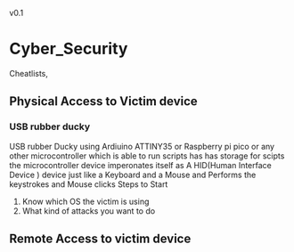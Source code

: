 v0.1
# <B> Cyber_Security </b>
Cheatlists,
## Physical  Access to Victim device 
### USB rubber ducky
 USB rubber Ducky using Ardiuino ATTINY35 or Raspberry pi pico
or any other microcontroller which is able to run scripts has has storage for scipts 
the microcontroller device imperonates itself as A HID(Human Interface Device ) device  just like a Keyboard and a Mouse 
and Performs the keystrokes and Mouse clicks 
Steps to Start
1) Know which OS the victim is using <br>
2) What kind of attacks you want to do
## Remote Access to victim device